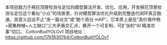 本项目致力于棉花顶芽检测与定位的模型算法开发、优化、应用，开发棉花顶芽检测与定位这个看似“小众”的场景里，针对模型算法优化升级到完整迭代闭环真正跑通，其意义远远不止“发一篇论文”或“跑个高分 mAP”。它本质上是在“高价值作物+密集种植+人工缺口”三大矛盾交汇点，撕开一个可复制、可扩张的“AI 精准农事”切口。
CottonBudYOLOv1 项目地址：https://github.com/1761630764/CottonBudYOLOv1
